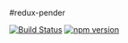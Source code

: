 #redux-pender

[![Build Status](https://travis-ci.org/velopert/redux-pender.svg?branch=master)](https://travis-ci.org/velopert/redux-pender)
[![npm version](https://badge.fury.io/js/redux-pender.svg)](https://badge.fury.io/js/redux-pender)
